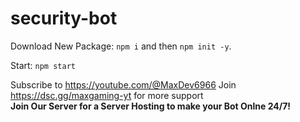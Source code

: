 # security-bot

Download New Package: `npm i` and then `npm init -y`.  

Start: `npm start`  

Subscribe to https://youtube.com/@MaxDev6966 Join https://dsc.gg/maxgaming-yt for more support  
**Join Our Server for a Server Hosting to make your Bot Onlne 24/7!**
